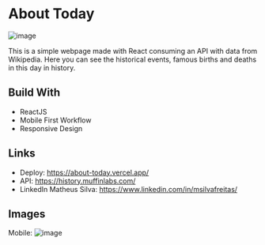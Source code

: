 # About Today

![image](https://user-images.githubusercontent.com/108239154/186061162-e8c9d0a3-0d87-4cc4-895b-cb8a30ed9fe9.png)

This is a simple webpage made with React consuming an API with data from Wikipedia. Here you can see the historical events, famous births and deaths in this day in history. 


## Build With

- ReactJS
- Mobile First Workflow
- Responsive Design


## Links

- Deploy: https://about-today.vercel.app/
- API: https://history.muffinlabs.com/
- LinkedIn Matheus Silva: https://www.linkedin.com/in/msilvafreitas/


## Images

Mobile: 
![image](https://user-images.githubusercontent.com/108239154/186061989-2ac4fad8-89a0-482a-bc31-c31cd3389741.png)


